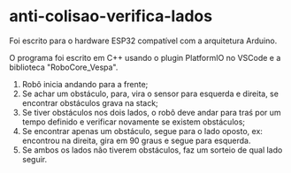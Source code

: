 # anti-colisao-verifica-lados

Foi escrito para o hardware ESP32 compatível com a arquitetura Arduino.

O programa foi escrito em C++ usando o plugin PlatformIO no VSCode e a biblioteca "RoboCore_Vespa".

1) Robô inicia andando para a frente;
2) Se achar um obstáculo, para, vira o sensor para esquerda e direita, se encontrar obstáculos grava na stack;
3) Se tiver obstáculos nos dois lados, o robô deve andar para traś por um tempo definido e verificar novamente se existem obstáculos;
4) Se encontrar apenas um obstáculo, segue para o lado oposto, ex: encontrou na direita, gira em 90 graus e segue para esquerda.
5) Se ambos os lados não tiverem obstáculos, faz um sorteio de qual lado seguir.
